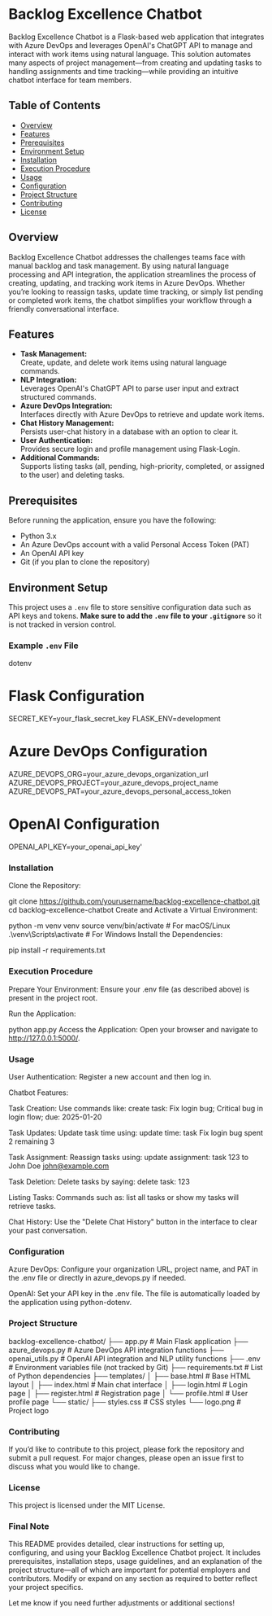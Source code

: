 # Backlog Excellence Chatbot

Backlog Excellence Chatbot is a Flask-based web application that integrates with Azure DevOps and leverages OpenAI's ChatGPT API to manage and interact with work items using natural language. This solution automates many aspects of project management—from creating and updating tasks to handling assignments and time tracking—while providing an intuitive chatbot interface for team members.

## Table of Contents

- [Overview](#overview)
- [Features](#features)
- [Prerequisites](#prerequisites)
- [Environment Setup](#environment-setup)
- [Installation](#installation)
- [Execution Procedure](#execution-procedure)
- [Usage](#usage)
- [Configuration](#configuration)
- [Project Structure](#project-structure)
- [Contributing](#contributing)
- [License](#license)

## Overview

Backlog Excellence Chatbot addresses the challenges teams face with manual backlog and task management. By using natural language processing and API integration, the application streamlines the process of creating, updating, and tracking work items in Azure DevOps. Whether you’re looking to reassign tasks, update time tracking, or simply list pending or completed work items, the chatbot simplifies your workflow through a friendly conversational interface.

## Features

- **Task Management:**  
  Create, update, and delete work items using natural language commands.
- **NLP Integration:**  
  Leverages OpenAI's ChatGPT API to parse user input and extract structured commands.
- **Azure DevOps Integration:**  
  Interfaces directly with Azure DevOps to retrieve and update work items.
- **Chat History Management:**  
  Persists user-chat history in a database with an option to clear it.
- **User Authentication:**  
  Provides secure login and profile management using Flask-Login.
- **Additional Commands:**  
  Supports listing tasks (all, pending, high-priority, completed, or assigned to the user) and deleting tasks.

## Prerequisites

Before running the application, ensure you have the following:
- Python 3.x
- An Azure DevOps account with a valid Personal Access Token (PAT)
- An OpenAI API key
- Git (if you plan to clone the repository)

## Environment Setup

This project uses a `.env` file to store sensitive configuration data such as API keys and tokens. **Make sure to add the `.env` file to your `.gitignore`** so it is not tracked in version control.

### Example `.env` File

dotenv
# Flask Configuration
SECRET_KEY=your_flask_secret_key
FLASK_ENV=development

# Azure DevOps Configuration
AZURE_DEVOPS_ORG=your_azure_devops_organization_url
AZURE_DEVOPS_PROJECT=your_azure_devops_project_name
AZURE_DEVOPS_PAT=your_azure_devops_personal_access_token

# OpenAI Configuration
OPENAI_API_KEY=your_openai_api_key'

### Installation
Clone the Repository:

git clone https://github.com/yourusername/backlog-excellence-chatbot.git
cd backlog-excellence-chatbot
Create and Activate a Virtual Environment:

python -m venv venv
source venv/bin/activate    # For macOS/Linux
.\venv\Scripts\activate     # For Windows
Install the Dependencies:

pip install -r requirements.txt

### Execution Procedure
Prepare Your Environment:
Ensure your .env file (as described above) is present in the project root.

Run the Application:

python app.py
Access the Application:
Open your browser and navigate to http://127.0.0.1:5000/.

### Usage
User Authentication:
Register a new account and then log in.

Chatbot Features:

Task Creation:
Use commands like:
create task: Fix login bug; Critical bug in login flow; due: 2025-01-20

Task Updates:
Update task time using:
update time: task Fix login bug spent 2 remaining 3

Task Assignment:
Reassign tasks using:
update assignment: task 123 to John Doe <john@example.com>

Task Deletion:
Delete tasks by saying:
delete task: 123

Listing Tasks:
Commands such as:
list all tasks or show my tasks will retrieve tasks.

Chat History:
Use the "Delete Chat History" button in the interface to clear your past conversation.

### Configuration
Azure DevOps:
Configure your organization URL, project name, and PAT in the .env file or directly in azure_devops.py if needed.

OpenAI:
Set your API key in the .env file. The file is automatically loaded by the application using python-dotenv.

### Project Structure

backlog-excellence-chatbot/
├── app.py               # Main Flask application
├── azure_devops.py      # Azure DevOps API integration functions
├── openai_utils.py      # OpenAI API integration and NLP utility functions
├── .env                 # Environment variables file (not tracked by Git)
├── requirements.txt     # List of Python dependencies
├── templates/
│   ├── base.html        # Base HTML layout
│   ├── index.html       # Main chat interface
│   ├── login.html       # Login page
│   ├── register.html    # Registration page
│   └── profile.html     # User profile page
└── static/
    ├── styles.css       # CSS styles
    └── logo.png         # Project logo

### Contributing
If you’d like to contribute to this project, please fork the repository and submit a pull request. For major changes, please open an issue first to discuss what you would like to change.

### License
This project is licensed under the MIT License.


### Final Note

This README provides detailed, clear instructions for setting up, configuring, and using your Backlog Excellence Chatbot project. It includes prerequisites, installation steps, usage guidelines, and an explanation of the project structure—all of which are important for potential employers and contributors. Modify or expand on any section as required to better reflect your project specifics.

Let me know if you need further adjustments or additional sections!
